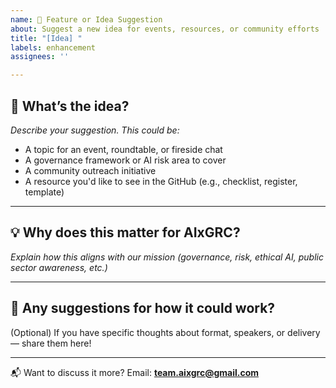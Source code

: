 ```yaml
---
name: 🧠 Feature or Idea Suggestion
about: Suggest a new idea for events, resources, or community efforts
title: "[Idea] "
labels: enhancement
assignees: ''

---
```


## 📌 What’s the idea?

_Describe your suggestion. This could be:_

- A topic for an event, roundtable, or fireside chat
- A governance framework or AI risk area to cover
- A community outreach initiative
- A resource you'd like to see in the GitHub (e.g., checklist, register, template)

---

## 💡 Why does this matter for AIxGRC?

_Explain how this aligns with our mission (governance, risk, ethical AI, public sector awareness, etc.)_

---

## 🔧 Any suggestions for how it could work?

(Optional) If you have specific thoughts about format, speakers, or delivery — share them here!

---

📬 Want to discuss it more? Email: **team.aixgrc@gmail.com**
